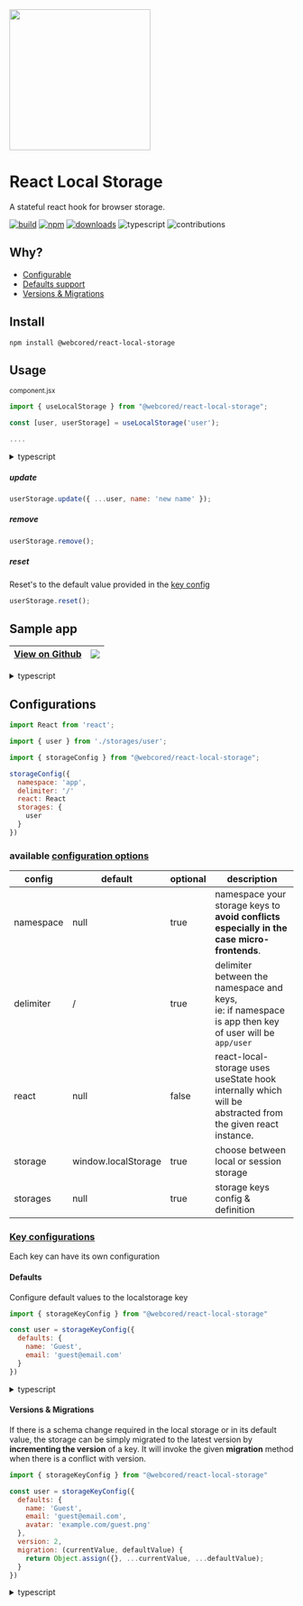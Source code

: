 <img src="https://webcored-assets.netlify.app/react-local-storage.png"  height="250px" />

# React Local Storage

A stateful react hook for browser storage.

[![build](https://github.com/webcored/react-local-storage/actions/workflows/build.yml/badge.svg?branch=main)](https://github.com/webcored/react-local-storage/actions/workflows/build.yml)
[![npm](https://img.shields.io/npm/v/@webcored/react-local-storage?color=%23959DA)](https://www.npmjs.com/package/@webcored/react-local-storage)
[![downloads](https://img.shields.io/npm/dm/@webcored/react-local-storage?color=%23959DA)](https://www.npmjs.com/package/@webcored/react-local-storage)
![typescript](https://img.shields.io/npm/types/typescript)
![contributions](https://img.shields.io/badge/contributions-welcome-%3CCOLOR%3E.svg?style=flat)

## Why?

* [Configurable](https://github.com/webcored/react-local-storage#configurations)
* [Defaults support](https://github.com/webcored/react-local-storage#defaults)
* [Versions & Migrations](https://github.com/webcored/react-local-storage#versions--migrations)

## Install

```
npm install @webcored/react-local-storage
```

## Usage

<small>component.jsx</small>
```js
import { useLocalStorage } from "@webcored/react-local-storage";

const [user, userStorage] = useLocalStorage('user');

....
```

<details><summary>typescript</summary>
<p>

```ts
const [user, userStorage] = useLocalStorage<User>('user');
  
....
```
</p>
</details>

##### update 
```js
userStorage.update({ ...user, name: 'new name' });
```

##### remove
```js
userStorage.remove();
```

##### reset
Reset's to the default value provided in the [key config](https://github.com/webcored/react-local-storage#defaults)
```js
userStorage.reset();
```

## Sample app
 
|<a href="https://github.com/webcored/react-local-storage-app-js" target="_blank">View on Github</a> | <a href="https://codesandbox.io/s/react-local-storage-js-di7we" target="_blank"><img src="https://codesandbox.io/static/img/play-codesandbox.svg"></a>|
| ------------- | ------------- |

<details><summary>typescript</summary>
<p>

|<a href="https://github.com/webcored/react-local-storage-app-ts" target="_blank">View on Github</a>| <a href="https://codesandbox.io/s/react-local-storage-ts-gmmiy" target="_blank"><img src="https://codesandbox.io/static/img/play-codesandbox.svg"></a> |
| ------------- | ------------- |
</p>
</details>


## Configurations

```js
import React from 'react';

import { user } from './storages/user';

import { storageConfig } from "@webcored/react-local-storage";

storageConfig({
  namespace: 'app',
  delimiter: '/'
  react: React
  storages: {
    user
  }
})

```
### available [configuration options](https://github.com/webcored/react-local-storage/blob/main/src/types.ts#L9)


| config  | default | optional | description |
| ------------- | ------------- | ------------- | ------------- |
| namespace  | null  | true | namespace your storage keys to <br> **avoid conflicts especially in the case micro-frontends**.
| delimiter  | /  | true |delimiter between the namespace and keys, <br>ie: if namespace is app then key of user will be `app/user`
| react  | null  | false |react-local-storage uses useState hook internally which will be <br> abstracted from the given react instance.
| storage | window.localStorage | true | choose between local or session storage
| storages | null | true | storage keys config & definition


### [Key configurations](https://github.com/webcored/react-local-storage/blob/main/src/types.ts#L3)

Each key can have its own configuration

#### Defaults

Configure default values to the localstorage key

```js
import { storageKeyConfig } from "@webcored/react-local-storage"

const user = storageKeyConfig({
  defaults: {
    name: 'Guest',
    email: 'guest@email.com'
  }
})
```
<details><summary>typescript</summary>
<p>

```ts

import { storageKeyConfig } from "@webcored/react-local-storage"

const user = storageKeyConfig<User>({
  defaults: {
    name: 'Guest',
    email: 'guest@email.com'
  }
})
```
</p>
</details>

#### Versions & Migrations

If there is a schema change required in the local storage or in its default value, the storage can be simply migrated to the latest version by **incrementing the version** of a key.
It will invoke the given **migration** method when there is a conflict with version.


```js
import { storageKeyConfig } from "@webcored/react-local-storage"

const user = storageKeyConfig({
  defaults: {
    name: 'Guest',
    email: 'guest@email.com',
    avatar: 'example.com/guest.png'
  },
  version: 2,
  migration: (currentValue, defaultValue) {
    return Object.assign({}, ...currentValue, ...defaultValue);
  }
})
```
<details><summary>typescript</summary>
<p>

```ts
import { storageKeyConfig } from "@webcored/react-local-storage"

const user = storageKeyConfig<User>({
  defaults: {
    name: 'Guest',
    email: 'guest@email.com',
    avatar: 'example.com/guest.png'
  },
  version: 2,
  migration: (currentValue, defaultValue) {
    return Object.assign({}, ...currentValue, ...defaultValue);
  }
})
```
</p>
</details>

